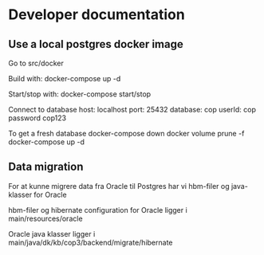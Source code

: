 # Developer documentation


## Use a local postgres docker image
Go to src/docker

Build with: docker-compose up -d

Start/stop with: docker-compose start/stop

Connect to database
host: localhost
port: 25432
database: cop
userId: cop
password cop123

To get a fresh database
docker-compose down
docker volume prune -f
docker-compose up -d

## Data migration

For at kunne migrere data fra Oracle til Postgres har vi hbm-filer og java-klasser for Oracle 

hbm-filer og hibernate configuration for Oracle ligger i 
main/resources/oracle

Oracle java klasser ligger i 
main/java/dk/kb/cop3/backend/migrate/hibernate





